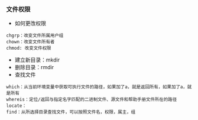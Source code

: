 ### 文件权限

* 如何更改权限
```
chgrp：改变文件所属用户组
chown：改变文件所有者
chmod: 改变文件权限
```

* 建立新目录：mkdir
* 删除目录：rmdir
* 查找文件
```
which：从当前环境变量中获取可执行文件的路径，如果加了a，就是返回所有，如果加了a，就是所有
whereis：定位/返回与指定名字匹配的二进制文件、源文件和帮助手册文件所在的路径
locate：
find：从所选择目录查找文件，可以按照文件名，权限，属主，组
```
